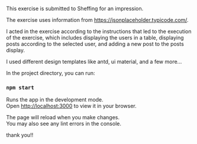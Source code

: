 This exercise is submitted to Sheffing for an impression.

The exercise uses information from https://jsonplaceholder.typicode.com/.

I acted in the exercise according to the instructions that led to the execution of the exercise,
which includes displaying the users in a table, displaying posts according to the selected user,
and adding a new post to the posts display.

I used different design templates like antd, ui material, and a few more...

In the project directory, you can run:

### `npm start`

Runs the app in the development mode.\
Open [http://localhost:3000](http://localhost:3000) to view it in your browser.

The page will reload when you make changes.\
You may also see any lint errors in the console.

thank you!!



